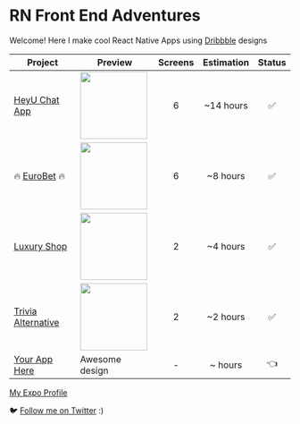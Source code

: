 # RN Front End Adventures
Welcome! 
Here I make cool React Native Apps using [Dribbble](https://dribbble.com/) designs  


| Project | Preview | Screens | Estimation | Status |
| ------ | ------ | :------: | :------: | :------: |
| [HeyU Chat App](https://dribbble.com/shots/3111555-HeyU-Mobile-App-PSD/attachments) | <img src="https://cdn.dribbble.com/users/793310/screenshots/3111555/dribbble_2.png" width="120" /> | 6 | ~14 hours | :white_check_mark: |
| :fire: [EuroBet](https://dribbble.com/shots/2809397-Eurobet-Mobile-App-Free-PSD/attachments) :fire: | <img src="https://cdn.dribbble.com/users/793310/screenshots/2809397/eurobet_dribbble.png" width="120" /> | 6 | ~8 hours | :white_check_mark: |
| [Luxury Shop](https://dribbble.com/shots/6142872-Luxury-Goods-App/attachments) | <img src="https://cdn.dribbble.com/users/2707948/screenshots/6142872/luxury_goods_app_1.png" width="120" /> | 2 | ~4 hours | :white_check_mark: |
| [Trivia Alternative](https://dribbble.com/shots/6207795-Trivia-App-Alternative/attachments) | <img src="https://cdn.dribbble.com/users/1665382/screenshots/6207795/emirates_-_home_alternative_2x.png" width="120" /> | 2 | ~2 hours | :white_check_mark: |
| [Your App Here](https://github.com/dev-andremonteiro/react-native-frontend-adventure/issues/new?assignees=&labels=&template=feature_request.md&title=) | Awesome design | - | ~ hours | :point_left: |


[My Expo Profile](https://expo.io/@menorme)


  :bird:  [Follow me on Twitter](https://twitter.com/DAndremonteiro) :)
